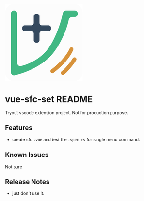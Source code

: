 ![feature X](./assets/icon.png)

# vue-sfc-set README

Tryout vscode extension project. Not for production purpose.

## Features

- create sfc `.vue` and test file `.spec.ts` for single menu command.

## Known Issues

Not sure

## Release Notes

- just don't use it.